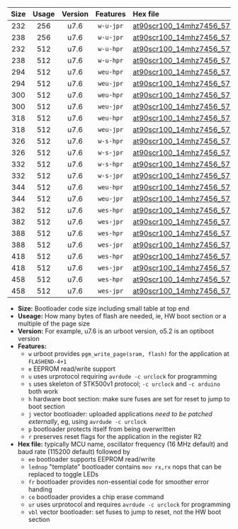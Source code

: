 |Size|Usage|Version|Features|Hex file|
|:-:|:-:|:-:|:-:|:--|
|232|256|u7.6|`w-u-jpr`|[at90scr100_14mhz7456_57600bps_ur_vbl.hex](https://raw.githubusercontent.com/stefanrueger/urboot/main//at90scr100_14mhz7456_57600bps_ur_vbl.hex)|
|238|256|u7.6|`w-u-jpr`|[at90scr100_14mhz7456_57600bps_lednop_ur_vbl.hex](https://raw.githubusercontent.com/stefanrueger/urboot/main//at90scr100_14mhz7456_57600bps_lednop_ur_vbl.hex)|
|232|512|u7.6|`w-u-hpr`|[at90scr100_14mhz7456_57600bps_ur.hex](https://raw.githubusercontent.com/stefanrueger/urboot/main//at90scr100_14mhz7456_57600bps_ur.hex)|
|238|512|u7.6|`w-u-hpr`|[at90scr100_14mhz7456_57600bps_lednop_ur.hex](https://raw.githubusercontent.com/stefanrueger/urboot/main//at90scr100_14mhz7456_57600bps_lednop_ur.hex)|
|294|512|u7.6|`weu-hpr`|[at90scr100_14mhz7456_57600bps_ee_ur.hex](https://raw.githubusercontent.com/stefanrueger/urboot/main//at90scr100_14mhz7456_57600bps_ee_ur.hex)|
|294|512|u7.6|`weu-jpr`|[at90scr100_14mhz7456_57600bps_ee_ur_vbl.hex](https://raw.githubusercontent.com/stefanrueger/urboot/main//at90scr100_14mhz7456_57600bps_ee_ur_vbl.hex)|
|300|512|u7.6|`weu-hpr`|[at90scr100_14mhz7456_57600bps_ee_lednop_ur.hex](https://raw.githubusercontent.com/stefanrueger/urboot/main//at90scr100_14mhz7456_57600bps_ee_lednop_ur.hex)|
|300|512|u7.6|`weu-jpr`|[at90scr100_14mhz7456_57600bps_ee_lednop_ur_vbl.hex](https://raw.githubusercontent.com/stefanrueger/urboot/main//at90scr100_14mhz7456_57600bps_ee_lednop_ur_vbl.hex)|
|318|512|u7.6|`weu-hpr`|[at90scr100_14mhz7456_57600bps_ee_lednop_fr_ur.hex](https://raw.githubusercontent.com/stefanrueger/urboot/main//at90scr100_14mhz7456_57600bps_ee_lednop_fr_ur.hex)|
|318|512|u7.6|`weu-jpr`|[at90scr100_14mhz7456_57600bps_ee_lednop_fr_ur_vbl.hex](https://raw.githubusercontent.com/stefanrueger/urboot/main//at90scr100_14mhz7456_57600bps_ee_lednop_fr_ur_vbl.hex)|
|326|512|u7.6|`w-s-hpr`|[at90scr100_14mhz7456_57600bps.hex](https://raw.githubusercontent.com/stefanrueger/urboot/main//at90scr100_14mhz7456_57600bps.hex)|
|326|512|u7.6|`w-s-jpr`|[at90scr100_14mhz7456_57600bps_vbl.hex](https://raw.githubusercontent.com/stefanrueger/urboot/main//at90scr100_14mhz7456_57600bps_vbl.hex)|
|332|512|u7.6|`w-s-hpr`|[at90scr100_14mhz7456_57600bps_lednop.hex](https://raw.githubusercontent.com/stefanrueger/urboot/main//at90scr100_14mhz7456_57600bps_lednop.hex)|
|332|512|u7.6|`w-s-jpr`|[at90scr100_14mhz7456_57600bps_lednop_vbl.hex](https://raw.githubusercontent.com/stefanrueger/urboot/main//at90scr100_14mhz7456_57600bps_lednop_vbl.hex)|
|344|512|u7.6|`weu-hpr`|[at90scr100_14mhz7456_57600bps_ee_lednop_fr_ce_ur.hex](https://raw.githubusercontent.com/stefanrueger/urboot/main//at90scr100_14mhz7456_57600bps_ee_lednop_fr_ce_ur.hex)|
|344|512|u7.6|`weu-jpr`|[at90scr100_14mhz7456_57600bps_ee_lednop_fr_ce_ur_vbl.hex](https://raw.githubusercontent.com/stefanrueger/urboot/main//at90scr100_14mhz7456_57600bps_ee_lednop_fr_ce_ur_vbl.hex)|
|382|512|u7.6|`wes-hpr`|[at90scr100_14mhz7456_57600bps_ee.hex](https://raw.githubusercontent.com/stefanrueger/urboot/main//at90scr100_14mhz7456_57600bps_ee.hex)|
|382|512|u7.6|`wes-jpr`|[at90scr100_14mhz7456_57600bps_ee_vbl.hex](https://raw.githubusercontent.com/stefanrueger/urboot/main//at90scr100_14mhz7456_57600bps_ee_vbl.hex)|
|388|512|u7.6|`wes-hpr`|[at90scr100_14mhz7456_57600bps_ee_lednop.hex](https://raw.githubusercontent.com/stefanrueger/urboot/main//at90scr100_14mhz7456_57600bps_ee_lednop.hex)|
|388|512|u7.6|`wes-jpr`|[at90scr100_14mhz7456_57600bps_ee_lednop_vbl.hex](https://raw.githubusercontent.com/stefanrueger/urboot/main//at90scr100_14mhz7456_57600bps_ee_lednop_vbl.hex)|
|418|512|u7.6|`wes-hpr`|[at90scr100_14mhz7456_57600bps_ee_lednop_fr.hex](https://raw.githubusercontent.com/stefanrueger/urboot/main//at90scr100_14mhz7456_57600bps_ee_lednop_fr.hex)|
|418|512|u7.6|`wes-jpr`|[at90scr100_14mhz7456_57600bps_ee_lednop_fr_vbl.hex](https://raw.githubusercontent.com/stefanrueger/urboot/main//at90scr100_14mhz7456_57600bps_ee_lednop_fr_vbl.hex)|
|458|512|u7.6|`wes-hpr`|[at90scr100_14mhz7456_57600bps_ee_lednop_fr_ce.hex](https://raw.githubusercontent.com/stefanrueger/urboot/main//at90scr100_14mhz7456_57600bps_ee_lednop_fr_ce.hex)|
|458|512|u7.6|`wes-jpr`|[at90scr100_14mhz7456_57600bps_ee_lednop_fr_ce_vbl.hex](https://raw.githubusercontent.com/stefanrueger/urboot/main//at90scr100_14mhz7456_57600bps_ee_lednop_fr_ce_vbl.hex)|

- **Size:** Bootloader code size including small table at top end
- **Useage:** How many bytes of flash are needed, ie, HW boot section or a multiple of the page size
- **Version:** For example, u7.6 is an urboot version, o5.2 is an optiboot version
- **Features:**
  + `w` urboot provides `pgm_write_page(sram, flash)` for the application at `FLASHEND-4+1`
  + `e` EEPROM read/write support
  + `u` uses urprotocol requiring `avrdude -c urclock` for programming
  + `s` uses skeleton of STK500v1 protocol; `-c urclock` and `-c arduino` both work
  + `h` hardware boot section: make sure fuses are set for reset to jump to boot section
  + `j` vector bootloader: uploaded applications *need to be patched externally*, eg, using `avrdude -c urclock`
  + `p` bootloader protects itself from being overwritten
  + `r` preserves reset flags for the application in the register R2
- **Hex file:** typically MCU name, oscillator frequency (16 MHz default) and baud rate (115200 default) followed by
  + `ee` bootloader supports EEPROM read/write
  + `lednop` "template" bootloader contains `mov rx,rx` nops that can be replaced to toggle LEDs
  + `fr` bootloader provides non-essential code for smoother error handing
  + `ce` bootloader provides a chip erase command
  + `ur` uses urprotocol and requires `avrdude -c urclock` for programming
  + `vbl` vector bootloader: set fuses to jump to reset, not the HW boot section
